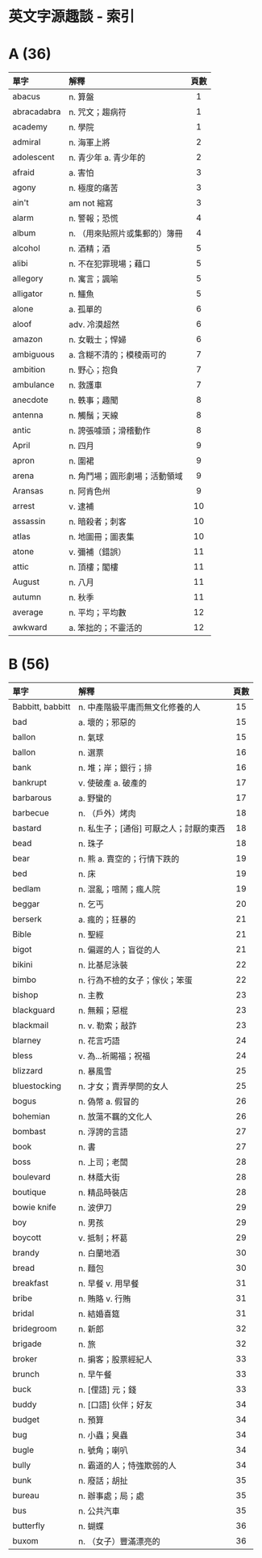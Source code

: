 # 英文字源趣談 - 索引

# A (36)

| 單字		 		| 解釋							| 頁數	|
| :--- 				| :---							| :---:	|
| abacus			| n. 算盤						| 1		|
| abracadabra		| n. 咒文；趨病符					| 1 	|
| academy			| n. 學院						| 1		|
| admiral			| n. 海軍上將						| 2		|
| adolescent		| n. 青少年 a. 青少年的			| 2		|
| afraid			| a. 害怕						| 3		|
| agony				| n. 極度的痛苦					| 3		|
| ain't				| am not 縮寫					| 3		|
| alarm				| n. 警報；恐慌					| 4		|
| album				| n. （用來貼照片或集郵的）簿冊		| 4		|
| alcohol			| n. 酒精；酒						| 5		|
| alibi				| n. 不在犯罪現場；藉口			| 5		|
| allegory			| n. 寓言；諷喻					| 5		|
| alligator			| n. 鱷魚						| 5		|
| alone				| a. 孤單的						| 6 	|
| aloof				| adv. 冷漠超然					| 6		|
| amazon			| n. 女戰士；悍婦					| 6		|
| ambiguous			| a. 含糊不清的；模稜兩可的			| 7		|
| ambition			| n. 野心；抱負					| 7		|
| ambulance			| n. 救護車						| 7		|
| anecdote			| n. 軼事；趣聞					| 8		|
| antenna			| n. 觸鬚；天線					| 8		|
| antic				| n. 誇張噱頭；滑稽動作			| 8		|
| April				| n. 四月						| 9		|
| apron				| n. 圍裙						| 9		|
| arena				| n. 角鬥場；圓形劇場；活動領域		| 9		|
| Aransas			| n. 阿肯色州						| 9		|
| arrest			| v. 逮補						| 10	|
| assassin			| n. 暗殺者；刺客					| 10	|
| atlas				| n. 地圖冊；圖表集				| 10	|
| atone				| v. 彌補（錯誤）					| 11	|
| attic				| n. 頂樓；閣樓					| 11	|
| August			| n. 八月						| 11	|
| autumn			| n. 秋季						| 11	|
| average			| n. 平均；平均數					| 12	|
| awkward			| a. 笨拙的；不靈活的				| 12	|

# B (56)

| 單字		 		| 解釋							| 頁數	|
| :--- 				| :---							| :---:	|
| Babbitt, babbitt	| n. 中產階級平庸而無文化修養的人	| 15	|
| bad				| a. 壞的；邪惡的					| 15	|
| ballon			| n. 氣球						| 15	|
| ballon			| n. 選票						| 16	|
| bank				| n. 堆；岸；銀行；排				| 16	|
| bankrupt			| v. 使破產 a. 破產的				| 17	|
| barbarous			| a. 野蠻的						| 17	|
| barbecue			| n. （戶外）烤肉					| 18	|
| bastard			| n. 私生子；[通俗] 可厭之人；討厭的東西	| 18|
| bead				| n. 珠子						| 18	|
| bear				| n. 熊 a. 賣空的；行情下跌的		| 19	|
| bed				| n. 床							| 19	|
| bedlam			| n. 混亂；喧鬧；瘋人院			| 19	|
| beggar			| n. 乞丐						| 20	|
| berserk			| a. 瘋的；狂暴的					| 21	|
| Bible				| n. 聖經						| 21	|
| bigot				| n. 偏遲的人；盲從的人			| 21	|
| bikini			| n. 比基尼泳裝					| 22	|
| bimbo				| n. 行為不檢的女子；傢伙；笨蛋		| 22	|
| bishop			| n. 主教						| 23	|
| blackguard		| n. 無賴；惡棍					| 23	|
| blackmail			| n. v. 勒索；敲詐				| 23	|
| blarney			| n. 花言巧語						| 24	|
| bless				| v. 為...祈賜福；祝福			| 24	|
| blizzard			| n. 暴風雪						| 25	|
| bluestocking		| n. 才女；賣弄學問的女人			| 25	|
| bogus				| n. 偽幣 a. 假冒的				| 26	|
| bohemian			| n. 放蕩不羈的文化人				| 26	|
| bombast			| n. 浮誇的言語					| 27	|
| book				| n. 書							| 27	|
| boss				| n. 上司；老闆					| 28	|
| boulevard			| n. 林蔭大街						| 28	|
| boutique			| n. 精品時裝店					| 28	|
| bowie knife		| n. 波伊刀						| 29	|
| boy				| n. 男孩						| 29	|
| boycott			| v. 抵制；杯葛					| 29	|
| brandy			| n. 白蘭地酒						| 30	|
| bread				| n. 麵包						| 30	|
| breakfast			| n. 早餐 v. 用早餐				| 31	|
| bribe				| n. 賄賂 v. 行賄					| 31	|
| bridal			| n. 結婚喜筵						| 31	|
| bridegroom		| n. 新郎						| 32	|
| brigade			| n. 旅							| 32	|
| broker			| n. 掮客；股票經紀人				| 33	|
| brunch			| n. 早午餐						| 33	|
| buck				| n. [俚語] 元；錢				| 33	|
| buddy				| n. [口語] 伙伴；好友			| 34	|
| budget			| n. 預算						| 34	|
| bug				| n. 小蟲；臭蟲					| 34	|
| bugle				| n. 號角；喇叭					| 34	|
| bully				| n. 霸道的人；恃強欺弱的人			| 34	|
| bunk				| n. 廢話；胡扯					| 35	|
| bureau			| n. 辦事處；局；處				| 35	|
| bus 				| n. 公共汽車						| 35	|
| butterfly			| n. 蝴蝶						| 36	|
| buxom				| n. （女子）豐滿漂亮的			| 36	|
